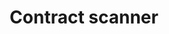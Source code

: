 ---
guid: "1C6CC42C-952D-4A59-B878-BFC55536F1EA"
title: "Contract scanner"
description: "Learn about the popular question of finding all NFT contracts on a blockchain and discover Ellie's toolchest for AR and 3D work. Get a check-in on @037's projects and find out about NFTs for setting up Minecraft servers."
pubDate: "Tue, 13 Dec 2022 18:00:00 -0500"
itunes-explicit: "no"
itunes-episode: 54
itunes-episodeType: full

# More info
youtube-full: https://youtu.be/lukshxTYpUw
discussion: https://twitter.com/fulldecent/status/1602816057353596929

# Timeline
timeline:
  - seconds: 0
    title: Intro
  - seconds: 35
    title: How was Miami?
  - seconds: 113
    title: How to find all NFT contracts on a blockchain
  - seconds: 335
    title: Ellie and virtual clothing
  - seconds: 423
    title: Snap filters and web3?
  - seconds: 450
    title: Blockchain is does not make things compatible
  - seconds: 469
    title: Fortnite's blockchain plan
  - seconds: 515
    title: Ellie's toolchest for AR and 3D work
  - seconds: 573
    title: Don't take this out of context!
  - seconds: 580
    title: "@037 projects check-in"
  - seconds: 590
    title: "Project: mint momentos while building a thing"
  - seconds: 715
    title: "Project: NFT pass for setting up Minecraft servers"


# File information
enclosure-url: "https://media.phor.net/csh/2022-12-13-episode-54.m4a"
enclosure-length: 25015657
enclosure-type: "audio/x-m4a"
itunes-duration: 1173
---